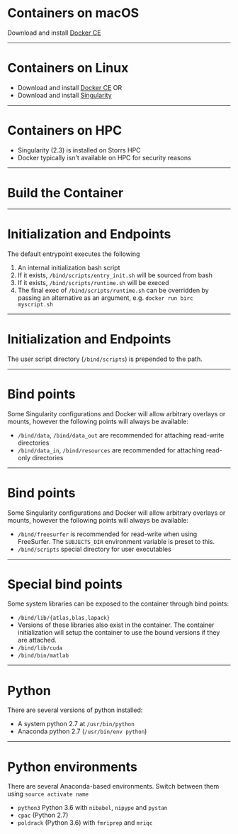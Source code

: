 # Containers on macOS
Download and install [Docker CE](https://store.docker.com/editions/community/docker-ce-desktop-mac)

---

# Containers on Linux

- Download and install [Docker CE](https://store.docker.com/editions/community/docker-ce-desktop-mac) OR
- Download and install [Singularity](http://singularity.lbl.gov)

---

# Containers on HPC

- Singularity (2.3) is installed on Storrs HPC
- Docker typically isn't available on HPC for security reasons

---

# Build the Container

---

# Initialization and Endpoints

The default entrypoint executes the following

1. An internal initialization bash script
2. If it exists, `/bind/scripts/entry_init.sh` will be sourced from bash
3. If it exists, `/bind/scripts/runtime.sh` will be execed
4. The final exec of `/bind/scripts/runtime.sh` can be overridden by passing an alternative as an argument, e.g. `docker run birc myscript.sh`

---
# Initialization and Endpoints

The user script directory (`/bind/scripts`) is prepended to the path.

---

# Bind points
Some Singularity configurations and Docker will allow arbitrary overlays or mounts, however the following points will always be available:

- `/bind/data`, `/bind/data_out` are recommended for attaching read-write directories
- `/bind/data_in`, `/bind/resources` are recommended for attaching read-only directories


---

# Bind points
Some Singularity configurations and Docker will allow arbitrary overlays or mounts, however the following points will always be available:

- `/bind/freesurfer` is recommended for read-write when using FreeSurfer. The `SUBJECTS_DIR` environment variable is preset to this.
- `/bind/scripts` special directory for user executables

---

# Special bind points

Some system libraries can be exposed to the container through bind points:

- `/bind/lib/{atlas,blas,lapack}`
 - Versions of these libraries also exist in the container. The container initialization will setup the container to use the bound versions if they are attached. 
- `/bind/lib/cuda`
- `/bind/bin/matlab`

---

# Python

There are several versions of python installed:

- A system python 2.7 at `/usr/bin/python`
- Anaconda python 2.7 (`/usr/bin/env python`)

---

# Python environments

There are several Anaconda-based environments. Switch between them using `source activate name`

- `python3` Python 3.6 with `nibabel`, `nipype` and `pystan`
- `cpac` (Python 2.7)
- `poldrack` (Python 3.6) with `fmriprep` and `mriqc`






